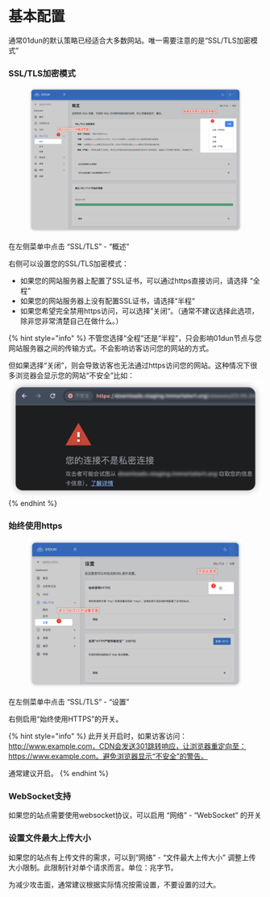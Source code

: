 # 基本配置

通常01dun的默认策略已经适合大多数网站。唯一需要注意的是“SSL/TLS加密模式”

### SSL/TLS加密模式

<figure><img src="../.gitbook/assets/image (7).png" alt=""><figcaption></figcaption></figure>

在左侧菜单中点击 “SSL/TLS” - “概述”

右侧可以设置您的SSL/TLS加密模式：

* 如果您的网站服务器上配置了SSL证书，可以通过https直接访问，请选择 “全程”
* 如果您的网站服务器上没有配置SSL证书，请选择“半程“
* 如果您希望完全禁用https访问，可以选择”关闭“。（通常不建议选择此选项，除非您非常清楚自己在做什么。）

{% hint style="info" %}
不管您选择“全程”还是“半程”，只会影响01dun节点与您网站服务器之间的传输方式。不会影响访客访问您的网站的方式。

但如果选择“关闭”，则会导致访客也无法通过https访问您的网站。这种情况下很多浏览器会显示您的网站“不安全”比如：\
![](<../.gitbook/assets/image (3).png>)
{% endhint %}

### 始终使用https

<figure><img src="../.gitbook/assets/image (4).png" alt=""><figcaption></figcaption></figure>

在左侧菜单中点击 “SSL/TLS” - “设置”

右侧启用“始终使用HTTPS”的开关。

{% hint style="info" %}
此开关开启时，如果访客访问：http://www.example.com，CDN会发送301跳转响应，让浏览器重定向至：https://www.example.com。避免浏览器显示“不安全”的警告。

通常建议开启。
{% endhint %}

### WebSocket支持

如果您的站点需要使用websocket协议，可以启用 “网络” - “WebSocket” 的开关

### 设置文件最大上传大小

如果您的站点有上传文件的需求，可以到“网络” - “文件最大上传大小” 调整上传大小限制。此限制针对单个请求而言。单位：兆字节。

为减少攻击面，通常建议根据实际情况按需设置，不要设置的过大。
